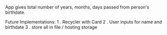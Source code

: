App gives total number of years, months, days passed from person's birthdate.

Future Implementations:
1 . Recycler with Card
2 . User inputs for name and birthdate
3 . store all in file / hosting storage
